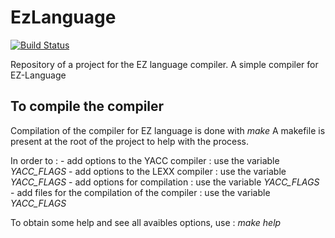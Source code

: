 # EzLanguage

[![Build Status](https://travis-ci.org/ezlanguage/ezlanguage.svg?branch=compilateur)](https://travis-ci.org/ezlanguage/ezlanguage)

Repository of a project for the EZ language compiler.
A simple compiler for EZ-Language 

## To compile the compiler

Compilation of the compiler for EZ language is done with _make_
A makefile is present at the root of the project to help with the process.

In order to :
	- add options to the YACC compiler : use the variable *YACC_FLAGS*
	- add options to the LEXX compiler : use the variable *YACC_FLAGS*
	- add options for compilation : use the variable *YACC_FLAGS*
	- add files for the compilation of the compiler : use the variable *YACC_FLAGS*

To obtain some help and see all avaibles options, use : _make help_
